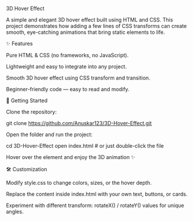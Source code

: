 3D Hover Effect

A simple and elegant 3D hover effect built using HTML and CSS. This project demonstrates how adding a few lines of CSS transforms can create smooth, eye-catching animations that bring static elements to life.

✨ Features

Pure HTML & CSS (no frameworks, no JavaScript).

Lightweight and easy to integrate into any project.

Smooth 3D hover effect using CSS transform and transition.

Beginner-friendly code — easy to read and modify.

🚀 Getting Started

Clone the repository:

git clone https://github.com/Anuskar123/3D-Hover-Effect.git


Open the folder and run the project:

cd 3D-Hover-Effect
open index.html    # or just double-click the file


Hover over the element and enjoy the 3D animation ✨

🛠️ Customization

Modify style.css to change colors, sizes, or the hover depth.

Replace the content inside index.html with your own text, buttons, or cards.

Experiment with different transform: rotateX() / rotateY() values for unique angles.
